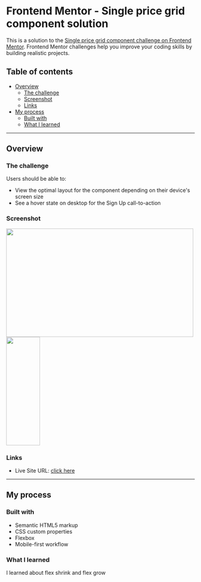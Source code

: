 # Frontend Mentor - Single price grid component solution

This is a solution to the [Single price grid component challenge on Frontend Mentor](https://www.frontendmentor.io/challenges/single-price-grid-component-5ce41129d0ff452fec5abbbc). Frontend Mentor challenges help you improve your coding skills by building realistic projects.

## Table of contents

- [Overview](#overview)
  - [The challenge](#the-challenge)
  - [Screenshot](#screenshot)
  - [Links](#links)
- [My process](#my-process)
  - [Built with](#built-with)
  - [What I learned](#what-i-learned)

---

## Overview

### The challenge

Users should be able to:

- View the optimal layout for the component depending on their device's screen size
- See a hover state on desktop for the Sign Up call-to-action

### Screenshot

<div display='flex'>
  <img src ='https://i.ibb.co/QF1JGVb/screencapture-ninjas-t-github-io-single-price-grid-component-Sara-2022-04-12-00-24-12.png' width="500" height="290">
  <img src='https://i.ibb.co/1JKSVSj/screencapture-ninjas-t-github-io-single-price-grid-component-Sara-2022-04-12-00-24-47.png' width='90' height='290'>
</div>

### Links

- Live Site URL: [click here](https://ninjas-t.github.io/Single-price-grid-component-Mostafa/)

---

## My process

### Built with

- Semantic HTML5 markup
- CSS custom properties
- Flexbox
- Mobile-first workflow

### What I learned

I learned about flex shrink and flex grow
